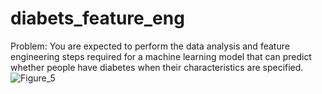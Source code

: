 # diabets_feature_eng
Problem: You are expected to perform the data analysis and feature engineering steps required for a machine learning model that can predict whether people have diabetes when their characteristics are specified.
![Figure_5](https://user-images.githubusercontent.com/87859856/181899066-ba77e74d-729c-427f-abe9-915ec84d9606.png)
